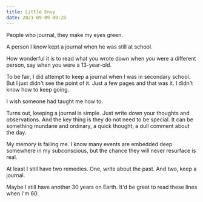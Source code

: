 ```yaml
---
title: Little Envy
date: 2021-09-09 09:28
---
```


People who journal, they make my eyes green.

A person I know kept a journal when he was still at school.

How wonderful it is to read what you wrote down when you were a different person, say when you were a 13-year-old.

To be fair, I did attempt to keep a journal when I was in secondary school. But I just didn't see the point of it. Just a few pages and that was it. I didn't know how to keep going.

I wish someone had taught me how to.

Turns out, keeping a journal is simple. Just write down your thoughts and observations. And the key thing is they do not need to be special. It can be something mundane and ordinary, a quick thought, a dull comment about the day.

My memory is failing me. I know many events are embedded deep somewhere in my subconscious, but the chance they will never resurface is real.

At least I still have two remedies. One, write about the past. And two, keep a journal.

Maybe I still have another 30 years on Earth. It'd be great to read these lines when I'm 60.